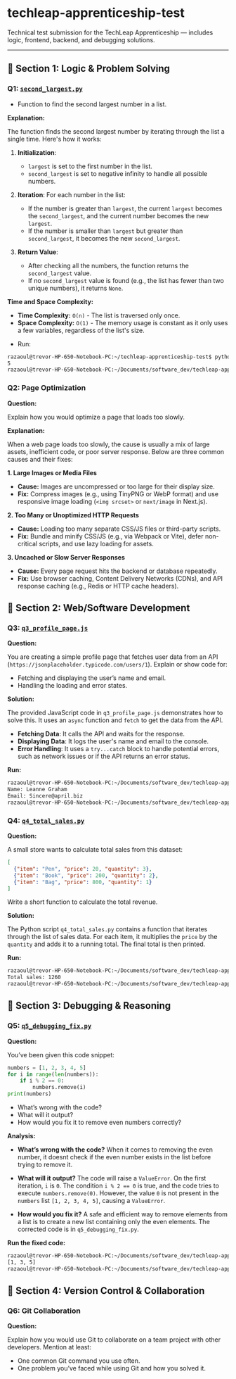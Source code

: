 # techleap-apprenticeship-test
Technical test submission for the TechLeap Apprenticeship — includes logic, frontend, backend, and debugging solutions.


---

## 🧩 Section 1: Logic & Problem Solving
### **Q1:** [`second_largest.py`](./q1_second_largest.py)  
  
- Function to find the second largest number in a list.

**Explanation:**

The function finds the second largest number by iterating through the list a single time. Here's how it works:

1.  **Initialization**:
    *   `largest` is set to the first number in the list.
    *   `second_largest` is set to negative infinity to handle all possible numbers.

2.  **Iteration**: For each number in the list:
    *   If the number is greater than `largest`, the current `largest` becomes the `second_largest`, and the current number becomes the new `largest`.
    *   If the number is smaller than `largest` but greater than `second_largest`, it becomes the new `second_largest`.

3.  **Return Value**:
    *   After checking all the numbers, the function returns the `second_largest` value.
    *   If no `second_largest` value is found (e.g., the list has fewer than two unique numbers), it returns `None`.

**Time and Space Complexity:**

*   **Time Complexity:** `O(n)` - The list is traversed only once.
*   **Space Complexity:** `O(1)` - The memory usage is constant as it only uses a few variables, regardless of the list's size.

- Run:
```bash
razaoul@trevor-HP-650-Notebook-PC:~/techleap-apprenticeship-test$ python3 q1_second_largest.py 
5
razaoul@trevor-HP-650-Notebook-PC:~/Documents/software_dev/techleap-apprenticeship-test$
```

### **Q2:** Page Optimization

**Question:**

Explain how you would optimize a page that loads too slowly.

**Explanation:**

When a web page loads too slowly, the cause is usually a mix of large assets, inefficient code, or poor server response.
Below are three common causes and their fixes:

**1. Large Images or Media Files**

*   **Cause:** Images are uncompressed or too large for their display size.
*   **Fix:** Compress images (e.g., using TinyPNG or WebP format) and use responsive image loading (`<img srcset>` or `next/image` in Next.js).

**2. Too Many or Unoptimized HTTP Requests**

*   **Cause:** Loading too many separate CSS/JS files or third-party scripts.
*   **Fix:** Bundle and minify CSS/JS (e.g., via Webpack or Vite), defer non-critical scripts, and use lazy loading for assets.

**3. Uncached or Slow Server Responses**

*   **Cause:** Every page request hits the backend or database repeatedly.
*   **Fix:** Use browser caching, Content Delivery Networks (CDNs), and API response caching (e.g., Redis or HTTP cache headers).

## 🧩 Section 2: Web/Software Development

### **Q3:** [`q3_profile_page.js`](./q3_profile_page.js)

**Question:**

You are creating a simple profile page that fetches user data from an API (`https://jsonplaceholder.typicode.com/users/1`). Explain or show code for:

*   Fetching and displaying the user’s name and email.
*   Handling the loading and error states.

**Solution:**

The provided JavaScript code in `q3_profile_page.js` demonstrates how to solve this. It uses an `async` function and `fetch` to get the data from the API.

*   **Fetching Data**: It calls the API and waits for the response.
*   **Displaying Data**: It logs the user's name and email to the console.
*   **Error Handling**: It uses a `try...catch` block to handle potential errors, such as network issues or if the API returns an error status.

**Run:**

```bash
razaoul@trevor-HP-650-Notebook-PC:~/Documents/software_dev/techleap-apprenticeship-test$ node q3_profile_page.js 
Name: Leanne Graham
Email: Sincere@april.biz
razaoul@trevor-HP-650-Notebook-PC:~/Documents/software_dev/techleap-apprenticeship-test$
```

### **Q4:** [`q4_total_sales.py`](./q4_total_sales.py)

**Question:**

A small store wants to calculate total sales from this dataset:
```json
[
  {"item": "Pen", "price": 20, "quantity": 3},
  {"item": "Book", "price": 200, "quantity": 2},
  {"item": "Bag", "price": 800, "quantity": 1}
]
```
Write a short function to calculate the total revenue.

**Solution:**

The Python script `q4_total_sales.py` contains a function that iterates through the list of sales data. For each item, it multiplies the `price` by the `quantity` and adds it to a running total. The final total is then printed.

**Run:**

```bash
razaoul@trevor-HP-650-Notebook-PC:~/Documents/software_dev/techleap-apprenticeship-test$ python3 q4_total_sales.py 
Total sales: 1260
razaoul@trevor-HP-650-Notebook-PC:~/Documents/software_dev/techleap-apprenticeship-test$ 

```

## 🧩 Section 3: Debugging & Reasoning

### **Q5:** [`q5_debugging_fix.py`](./q5_debugging_fix.py)

**Question:**

You’ve been given this code snippet:
```python
numbers = [1, 2, 3, 4, 5]
for i in range(len(numbers)):
    if i % 2 == 0:
        numbers.remove(i)
print(numbers)
```

*   What’s wrong with the code?
*   What will it output?
*   How would you fix it to remove even numbers correctly?

**Analysis:**

*   **What’s wrong with the code?**
    When it comes to removing the even number, it doesnt check if the even number exists in the list before trying to remove it. 

*   **What will it output?**
    The code will raise a `ValueError`. On the first iteration, `i` is `0`. The condition `i % 2 == 0` is true, and the code tries to execute `numbers.remove(0)`. However, the value `0` is not present in the `numbers` list `[1, 2, 3, 4, 5]`, causing a `ValueError`.

*   **How would you fix it?**
    A safe and efficient way to remove elements from a list is to create a new list containing only the even elements. The corrected code is in `q5_debugging_fix.py`.

**Run the fixed code:**

```bash
razaoul@trevor-HP-650-Notebook-PC:~/Documents/software_dev/techleap-apprenticeship-test$ python3 q5_debugging_fix.py 
[1, 3, 5]
razaoul@trevor-HP-650-Notebook-PC:~/Documents/software_dev/techleap-apprenticeship-test$ 

```

## 🧩 Section 4: Version Control & Collaboration

### **Q6:** Git Collaboration

**Question:**

Explain how you would use Git to collaborate on a team project with other developers. Mention at least:

*   One common Git command you use often.
*   One problem you’ve faced while using Git and how you solved it.
